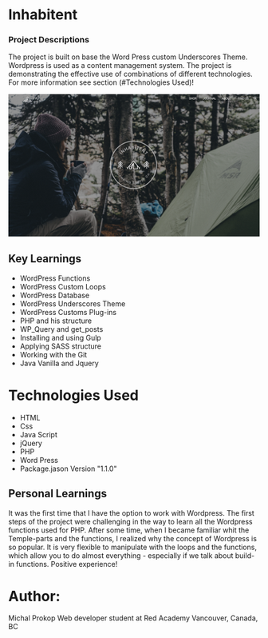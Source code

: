 # Inhabitent

### Project Descriptions

The project is built on base the Word Press custom Underscores Theme. Wordpress is used as a content management system. The project is demonstrating the effective use of combinations of different technologies. For more information see section (#Technologies Used)!

<img src="./themes/inhabitent/images/main-girl-inhabitant.png"  />

## Key Learnings

- WordPress Functions
- WordPress Custom Loops
- WordPress Database
- WordPress Underscores Theme
- WordPress Customs Plug-ins
- PHP and his structure
- WP_Query and get_posts
- Installing and using Gulp
- Applying SASS structure
- Working with the Git
- Java Vanilla and Jquery

# Technologies Used

- HTML
- Css
- Java Script
- jQuery
- PHP
- Word Press
- Package.jason Version "1.1.0"

## Personal Learnings

It was the first time that I have the option to work with Wordpress. The first steps of the project were challenging in the way to learn all the Wordpress functions used for PHP. After some time, when I became familiar whit the Temple-parts and the functions, I realized why the concept of Wordpress is so popular. It is very flexible to manipulate with the loops and the functions, which allow you to do almost everything - especially if we talk about build-in functions. Positive experience!

# Author:

Michal Prokop
Web developer student at Red Academy
Vancouver, Canada, BC
